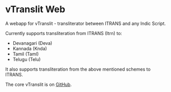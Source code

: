 # vTranslit Web

A webapp for vTranslit - transliterator between ITRANS and any Indic Script.

Currently supports transliteration from ITRANS (Itrn) to:

- Devanagari (Deva)
- Kannada (Knda)
- Tamil (Taml)
- Telugu (Telu)

It also supports transliteration from the above mentioned schemes to ITRANS.

The core vTranslit is on [GitHub](https://github.com/vipranarayan14/vtranslit).
